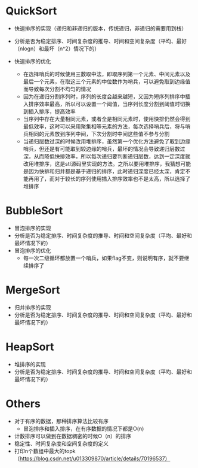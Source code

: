 # QuickSort

- 快速排序的实现（递归和非递归的版本，传统递归，非递归的需要用到栈）
- 分析是否为稳定排序、时间复杂度的推导、时间和空间复杂度（平均、最好（nlogn）和最坏（n^2）情况下的）
- 快速排序的优化

  - 在选择哨兵的时候使用三数取中法，即取序列第一个元素、中间元素以及最后一个元素，在取这三个元素的中位数作为哨兵，可以避免取到边缘值而导致每次分割不均匀的情况
  - 因为在递归分割序列时，序列的长度会越来越短，又因为短序列排序中插入排序效率最高，所以可以设置一个阈值，当序列长度分割到阈值时切换到插入排序，提高效率
  - 当序列中存在大量相同元素，或者全是相同元素时，使用快排仍然会得到最低效率，这时可以采用聚集相等元素的方法，每次选择哨兵后，将与哨兵相同的元素放到序列中间，下次分割时中间这些值不参与分割
  - 当递归层数过深的时候改用堆排序，虽然第一个优化方法避免了取到边缘哨兵，但还是有可能取到较边缘的哨兵，最坏的情况会导致递归层数过深，从而降低快排效率，所以每次递归要判断递归层数，达到一定深度就改用堆排序，这是stl源码里实现的方法。之所以要用堆排序，我猜想可能是因为快排和归并都是基于递归的排序，此时递归深度已经太深，肯定不能再用了，而对于较长的序列使用插入排序效率也不是太高，所以选择了堆排序





# BubbleSort

- 冒泡排序的实现
- 分析是否为稳定排序、时间复杂度的推导、时间和空间复杂度（平均、最好和最坏情况下的）
- 冒泡排序的优化
  - 每一次二级循环都放置一个哨兵，如果flag不变，则说明有序，就不要继续排序了





# MergeSort

- 归并排序的实现
- 分析是否为稳定排序、时间复杂度的推导、时间和空间复杂度（平均、最好和最坏情况下的）





# HeapSort

- 堆排序的实现
- 分析是否为稳定排序、时间复杂度的推导、时间和空间复杂度（平均、最好和最坏情况下的）





# Others

- 对于有序的数据，那种排序算法比较有序
  - 冒泡排序和插入排序，在有序数据的情况下都是O(n)
- 计数排序可以做到在数据稠密的时候O（n）的排序
- 稳定性、时间复杂度和空间复杂度的定义
- 打印n个数组中最大的topk（https://blog.csdn.net/u013309870/article/details/70196537）
